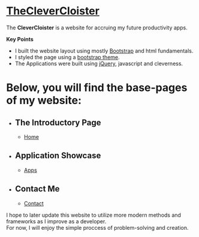 # [TheCleverCloister](https://nstapler.github.io/ClevCloi/)
The **CleverCloister** is a website for accruing my future productivity apps.  

**Key Points**  
* I built the website layout using mostly [Bootstrap](https://getbootstrap.com/) and html fundamentals.  
* I styled the page using a [bootstrap theme](https://bootswatch.com/).  
* The Applications were built using [jQuery](https://api.jquery.com/), javascript and cleverness.  
# Below, you will find the base-pages of my website:  
* ## The Introductory Page  
    * [Home](https://nstapler.github.io/ClevCloi/home.html)  
* ## Application Showcase  
    * [Apps](https://nstapler.github.io/ClevCloi/apps.html)  
* ## Contact Me 
    * [Contact](https://nstapler.github.io/ClevCloi/contact.html)  

I hope to later update this website to utilize more modern methods and frameworks as I improve as a developer.  
For now, I will enjoy the simple proccess of problem-solving and creation.
